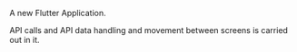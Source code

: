 A new Flutter Application.

API calls and API data handling and movement between screens is carried out in it.
